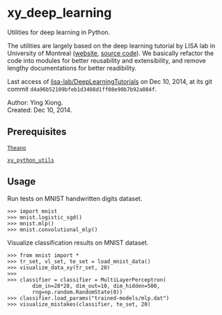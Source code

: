 xy_deep_learning
================

Utilities for deep learning in Python.

The utilities are largely based on the deep learning tutorial by LISA lab in
University of Montreal ([website](http://deeplearning.net/tutorial/), [source
code](https://github.com/lisa-lab/deeplearningtutorials)). We basically refactor
the code into modules for better reusability and extensibility, and remove
lengthy documentations for better readibility.

Last access of
[lisa-lab/DeepLearningTutorials](https://github.com/lisa-lab/deeplearningtutorials)
on Dec 10, 2014, at its git commit `d4a96b52109bfeb1d3408d1ff08e90b7b92a084f`.

Author: Ying Xiong.  
Created: Dec 10, 2014.

Prerequisites
-------------

[`Theano`](http://deeplearning.net/software/theano/)

[`xy_python_utils`](https://github.com/yxiong/xy_python_utils)

Usage
-----

Run tests on MNIST handwritten digits dataset.

    >>> import mnist
    >>> mnist.logistic_sgd()
    >>> mnist.mlp()
    >>> mnist.convolutional_mlp()


Visualize classification results on MNIST dataset.

    >>> from mnist import *
    >>> tr_set, vl_set, te_set = load_mnist_data()
    >>> visualize_data_xy(tr_set, 20)
    >>>
    >>> classifier = classifier = MultiLayerPerceptron(
            dim_in=28*28, dim_out=10, dim_hidden=500,
            rng=np.random.RandomState(0))
    >>> classifier.load_params("trained-models/mlp.dat")
    >>> visualize_mistakes(classifier, te_set, 20)
